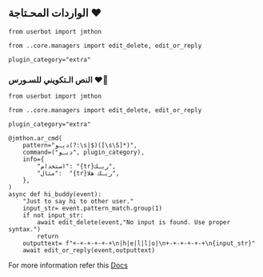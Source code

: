 ## الواردات المحـتاجة ♥
```python3
from userbot import jmthon

from ..core.managers import edit_delete, edit_or_reply

plugin_category="extra"
```

### النص الـتكويني للسـورس ♥🧸
```python3
from userbot import jmthon

from ..core.managers import edit_delete, edit_or_reply

plugin_category="extra"

@jmthon.ar_cmd(
    pattern="ديـو(?:\s|$)([\s\S]*)",
    command=("ديـو", plugin_category),
    info={
        "استخدام": "{tr}ريـك",
        "مثال":  "{tr}ريـك هلا",
    },
)
async def hi_buddy(event):
    "Just to say hi to other user."
    input_str= event.pattern_match.group(1)
    if not input_str:
        await edit_delete(event,"No input is found. Use proper syntax.")
        return
    outputtext= f"+-+-+-+-+-+\n|h|e|l|l|o|\n+-+-+-+-+-+\n{input_str}"
    await edit_or_reply(event,outputtext)
```

For more information refer this [Docs](https://t.me/k4kk44)
